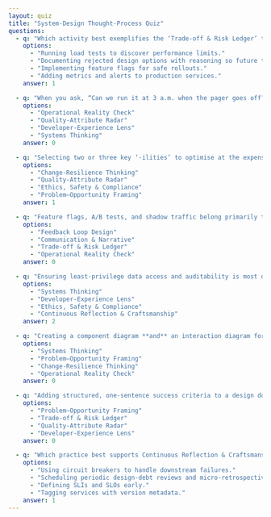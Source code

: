 ```yaml
---
layout: quiz
title: "System-Design Thought-Process Quiz"
questions:
  - q: "Which activity best exemplifies the ‘Trade-off & Risk Ledger’ track?"
    options:
      - "Running load tests to discover performance limits."
      - "Documenting rejected design options with reasoning so future teams see the context."
      - "Implementing feature flags for safe rollouts."
      - "Adding metrics and alerts to production services."
    answer: 1

  - q: "When you ask, “Can we run it at 3 a.m. when the pager goes off?” you are invoking which track?"
    options:
      - "Operational Reality Check"
      - "Quality-Attribute Radar"
      - "Developer-Experience Lens"
      - "Systems Thinking"
    answer: 0

  - q: "Selecting two or three key ‘-ilities’ to optimise at the expense of others is part of:"
    options:
      - "Change-Resilience Thinking"
      - "Quality-Attribute Radar"
      - "Ethics, Safety & Compliance"
      - "Problem–Opportunity Framing"
    answer: 1

  - q: "Feature flags, A/B tests, and shadow traffic belong primarily to which track?"
    options:
      - "Feedback Loop Design"
      - "Communication & Narrative"
      - "Trade-off & Risk Ledger"
      - "Operational Reality Check"
    answer: 0

  - q: "Ensuring least-privilege data access and auditability is most directly tied to:"
    options:
      - "Systems Thinking"
      - "Developer-Experience Lens"
      - "Ethics, Safety & Compliance"
      - "Continuous Reflection & Craftsmanship"
    answer: 2

  - q: "Creating a component diagram **and** an interaction diagram for neighbouring systems demonstrates:"
    options:
      - "Systems Thinking"
      - "Problem–Opportunity Framing"
      - "Change-Resilience Thinking"
      - "Operational Reality Check"
    answer: 0

  - q: "Adding structured, one-sentence success criteria to a design document fulfils which track?"
    options:
      - "Problem–Opportunity Framing"
      - "Trade-off & Risk Ledger"
      - "Quality-Attribute Radar"
      - "Developer-Experience Lens"
    answer: 0

  - q: "Which practice best supports Continuous Reflection & Craftsmanship?"
    options:
      - "Using circuit breakers to handle downstream failures."
      - "Scheduling periodic design-debt reviews and micro-retrospectives."
      - "Defining SLIs and SLOs early."
      - "Tagging services with version metadata."
    answer: 1
---
```

